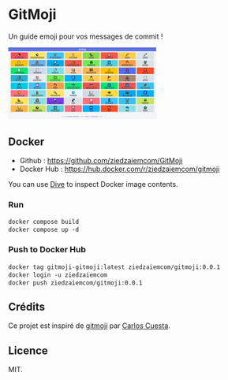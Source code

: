 # GitMoji

Un guide emoji pour vos messages de commit !

<img src="https://raw.githubusercontent.com/ziedzaiem/gitmoji/master/screenshot.png" width="300" alt="screenshot.png" />


## Docker

- Github : https://github.com/ziedzaiemcom/GitMoji
- Docker Hub : https://hub.docker.com/r/ziedzaiemcom/gitmoji

You can use [Dive](https://github.com/wagoodman/dive) to inspect Docker image contents.

### Run

```
docker compose build
docker compose up -d
```

### Push to Docker Hub

```
docker tag gitmoji-gitmoji:latest ziedzaiemcom/gitmoji:0.0.1
docker login -u ziedzaiemcom
docker push ziedzaiemcom/gitmoji:0.0.1
```

## Crédits

Ce projet est inspiré de [gitmoji](https://gitmoji.carloscuesta.me/) par [Carlos Cuesta](https://github.com/carloscuesta/).

## Licence

MIT.
